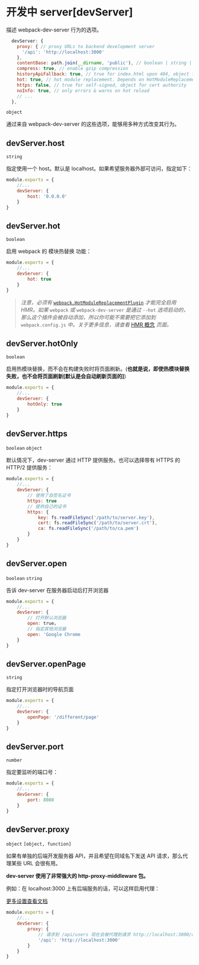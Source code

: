 # 开发中 server[devServer]

描述 webpack-dev-server 行为的选项。

```javascript
  devServer: {
    proxy: { // proxy URLs to backend development server
      '/api': 'http://localhost:3000'
    },
    contentBase: path.join(__dirname, 'public'), // boolean | string | array, static file location
    compress: true, // enable gzip compression
    historyApiFallback: true, // true for index.html upon 404, object for multiple paths
    hot: true, // hot module replacement. Depends on HotModuleReplacementPlugin
    https: false, // true for self-signed, object for cert authority
    noInfo: true, // only errors & warns on hot reload
    // ...
  },
```

`object`

通过来自 webpack-dev-server 的这些选项，能够用多种方式改变其行为。

## devServer.host

`string`

指定使用一个 host。默认是 localhost。如果希望服务器外部可访问，指定如下：

```javascript
module.exports = {
    //...
    devServer: {
        host: '0.0.0.0'
    }
}
```



## devServer.hot

`boolean`

启用 webpack 的 模块热替换 功能：

```javascript
module.exports = {
    //...
    devServer: {
        hot: true
    }
}
```

> *注意，必须有* [`webpack.HotModuleReplacementPlugin`](https://webpack.docschina.org/plugins/hot-module-replacement-plugin/) *才能完全启用 HMR。如果* `webpack` *或* `webpack-dev-server` *是通过* `--hot` *选项启动的，那么这个插件会被自动添加，所以你可能不需要把它添加到* `webpack.config.js` *中。关于更多信息，请查看* [HMR 概念](https://webpack.docschina.org/concepts/hot-module-replacement/) *页面。*



## devServer.hotOnly

`boolean`

启用热模块替换，而不会在构建失败时将页面刷新。(**也就是说，即使热模块替换失败，也不会将页面刷新[默认是会自动刷新页面的]**)

```javascript
module.exports = {
    //...
    devServer: {
        hotOnly: true
    }
}
```



## devServer.https

`boolean` `object`

默认情况下，dev-server 通过 HTTP 提供服务。也可以选择带有 HTTPS 的 HTTP/2 提供服务：

```javascript
module.exports = {
    //...
    devServer: {
        // 使用了自签名证书
        https: true
        // 提供自己的证书
        https: {
        	key: fs.readFileSync('/path/to/server.key'),
      		cert: fs.readFileSync('/path/to/server.crt'),
      		ca: fs.readFileSync('/path/to/ca.pem')
    	}
    }
}
```



## devServer.open

`boolean` `string`

告诉 dev-server 在服务器启动后打开浏览器

```javascript
module.exports = {
    //...
    devServer: {
        // 打开默认浏览器
        open: true，
        // 指定其他浏览器
        open: 'Google Chrome
    }
}
```



## devServer.openPage

`string`

指定打开浏览器时的导航页面

```javascript
module.exports = {
    //...
    devServer: {
        openPage: '/different/page'
    }
}
```



## devServer.port

`number`

指定要监听的端口号：

```javascript
module.exports = {
    //...
    devServer: {
        port: 8080
    }
}
```



## devServer.proxy

`object` `[object, function]`

如果有单独的后端开发服务器 API，并且希望在同域名下发送 API 请求，那么代理某些 URL 会很有用。

**dev-server 使用了非常强大的 http-proxy-middleware 包。**

例如：在 localhost:3000 上有后端服务的话，可以这样启用代理：

[更多设置查看文档](https://webpack.docschina.org/configuration/dev-server/#devserver-proxy)

```javascript
module.exports = {
    //...
    devServer: {
        proxy: {
            // 请求到 /api/users 现在会被代理到请求 http://localhost:3000/api/users
            '/api': 'http://localhost:3000'
        }
    }
}
```

